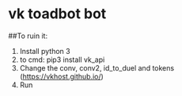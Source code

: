 # vk toadbot bot
##To ruin it:
1. Install python 3
2. to cmd: pip3 install vk_api
3. Сhange the conv, conv2, id_to_duel and tokens (https://vkhost.github.io/)
4. Run
